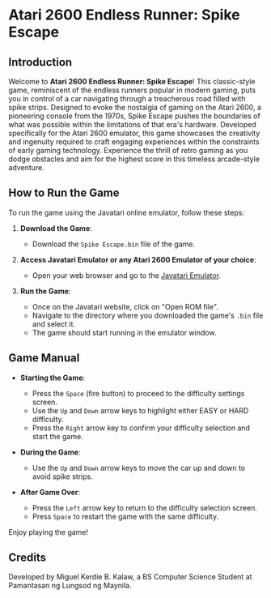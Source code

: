 # Atari 2600 Endless Runner: Spike Escape

## Introduction

Welcome to **Atari 2600 Endless Runner: Spike Escape**! This classic-style game, reminiscent of the endless runners popular in modern gaming, puts you in control of a car navigating through a treacherous road filled with spike strips. Designed to evoke the nostalgia of gaming on the Atari 2600, a pioneering console from the 1970s, Spike Escape pushes the boundaries of what was possible within the limitations of that era's hardware. Developed specifically for the Atari 2600 emulator, this game showcases the creativity and ingenuity required to craft engaging experiences within the constraints of early gaming technology. Experience the thrill of retro gaming as you dodge obstacles and aim for the highest score in this timeless arcade-style adventure.

## How to Run the Game

To run the game using the Javatari online emulator, follow these steps:

1. **Download the Game**:
   - Download the `Spike Escape.bin` file of the game.

2. **Access Javatari Emulator or any Atari 2600 Emulator of your choice**:
   - Open your web browser and go to the [Javatari Emulator](https://javatari.org/).

3. **Run the Game**:
   - Once on the Javatari website, click on "Open ROM file".
   - Navigate to the directory where you downloaded the game's `.bin` file and select it.
   - The game should start running in the emulator window.

## Game Manual

- **Starting the Game**:
  - Press the `Space` (fire button) to proceed to the difficulty settings screen.
  - Use the `Up` and `Down` arrow keys to highlight either EASY or HARD difficulty.
  - Press the `Right` arrow key to confirm your difficulty selection and start the game.

- **During the Game**:
  - Use the `Up` and `Down` arrow keys to move the car up and down to avoid spike strips.

- **After Game Over**:
  - Press the `Left` arrow key to return to the difficulty selection screen.
  - Press `Space` to restart the game with the same difficulty.

Enjoy playing the game!

## Credits

Developed by Miguel Kerdie B. Kalaw, a BS Computer Science Student at Pamantasan ng Lungsod ng Maynila.
